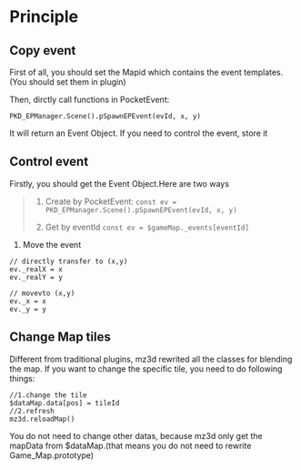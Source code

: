 # Principle
## Copy event
First of all, you should set the Mapid which contains the event templates.(You should set them in plugin)

Then, dirctly call functions in PocketEvent:

`PKD_EPManager.Scene().pSpawnEPEvent(evId, x, y)`

It will return an Event Object. If you need to control the event, store it

## Control event
Firstly, you should get the Event Object.Here are two ways
>1. Create by PocketEvent:
>   `const ev = PKD_EPManager.Scene().pSpawnEPEvent(evId, x, y)`
>
>3. Get by eventId
>   `const ev = $gameMap._events[eventId]`

1. Move the event
```
// directly transfer to (x,y)
ev._realX = x
ev._realY = y

// movevto (x,y)
ev._x = x
ev._y = y
```

## Change Map tiles
Different from traditional plugins, mz3d rewrited all the classes for blending the map. If you want to change the specific tile, you need to do following things:
```
//1.change the tile
$dataMap.data[pos] = tileId
//2.refresh
mz3d.reloadMap()
```
You do not need to change other datas, because mz3d only get the mapData from $dataMap.(that means you do not need to rewrite Game_Map.prototype)
